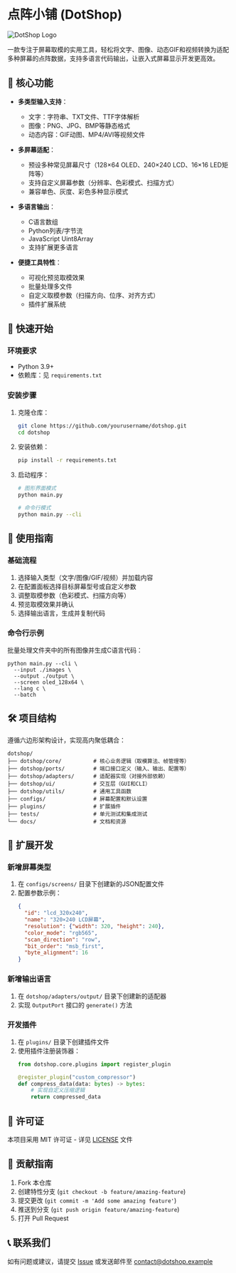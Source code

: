 # 点阵小铺 (DotShop)

![DotShop Logo](docs/resources/logo.png)

一款专注于屏幕取模的实用工具，轻松将文字、图像、动态GIF和视频转换为适配多种屏幕的点阵数据，支持多语言代码输出，让嵌入式屏幕显示开发更高效。

## 🌟 核心功能

- **多类型输入支持**：
  - 文字：字符串、TXT文件、TTF字体解析
  - 图像：PNG、JPG、BMP等静态格式
  - 动态内容：GIF动图、MP4/AVI等视频文件

- **多屏幕适配**：
  - 预设多种常见屏幕尺寸（128×64 OLED、240×240 LCD、16×16 LED矩阵等）
  - 支持自定义屏幕参数（分辨率、色彩模式、扫描方式）
  - 兼容单色、灰度、彩色多种显示模式

- **多语言输出**：
  - C语言数组
  - Python列表/字节流
  - JavaScript Uint8Array
  - 支持扩展更多语言

- **便捷工具特性**：
  - 可视化预览取模效果
  - 批量处理多文件
  - 自定义取模参数（扫描方向、位序、对齐方式）
  - 插件扩展系统

## 🚀 快速开始

### 环境要求

- Python 3.9+
- 依赖库：见 `requirements.txt`

### 安装步骤

1. 克隆仓库：
   ```bash
   git clone https://github.com/yourusername/dotshop.git
   cd dotshop
   ```

2. 安装依赖：
   ```bash
   pip install -r requirements.txt
   ```

3. 启动程序：
   ```bash
   # 图形界面模式
   python main.py
   
   # 命令行模式
   python main.py --cli
   ```

## 📖 使用指南

### 基础流程

1. 选择输入类型（文字/图像/GIF/视频）并加载内容
2. 在配置面板选择目标屏幕型号或自定义参数
3. 调整取模参数（色彩模式、扫描方向等）
4. 预览取模效果并确认
5. 选择输出语言，生成并复制代码

### 命令行示例

批量处理文件夹中的所有图像并生成C语言代码：
```
python main.py --cli \
  --input ./images \
  --output ./output \
  --screen oled_128x64 \
  --lang c \
  --batch
```
## 🛠️ 项目结构

遵循六边形架构设计，实现高内聚低耦合：
```
dotshop/
├── dotshop/core/          # 核心业务逻辑（取模算法、帧管理等）
├── dotshop/ports/         # 端口接口定义（输入、输出、配置等）
├── dotshop/adapters/      # 适配器实现（对接外部依赖）
├── dotshop/ui/            # 交互层（GUI和CLI）
├── dotshop/utils/         # 通用工具函数
├── configs/               # 屏幕配置和默认设置
├── plugins/               # 扩展插件
├── tests/                 # 单元测试和集成测试
└── docs/                  # 文档和资源
```
## 🔌 扩展开发

### 新增屏幕类型

1. 在 `configs/screens/` 目录下创建新的JSON配置文件
2. 配置参数示例：
   ```json
   {
     "id": "lcd_320x240",
     "name": "320×240 LCD屏幕",
     "resolution": {"width": 320, "height": 240},
     "color_mode": "rgb565",
     "scan_direction": "row",
     "bit_order": "msb_first",
     "byte_alignment": 16
   }
   ```

### 新增输出语言

1. 在 `dotshop/adapters/output/` 目录下创建新的适配器
2. 实现 `OutputPort` 接口的 `generate()` 方法

### 开发插件

1. 在 `plugins/` 目录下创建插件文件
2. 使用插件注册装饰器：
   ```python
   from dotshop.core.plugins import register_plugin

   @register_plugin("custom_compressor")
   def compress_data(data: bytes) -> bytes:
       # 实现自定义压缩逻辑
       return compressed_data
   ```

## 📄 许可证

本项目采用 MIT 许可证 - 详见 [LICENSE](LICENSE) 文件

## 🤝 贡献指南

1. Fork 本仓库
2. 创建特性分支 (`git checkout -b feature/amazing-feature`)
3. 提交更改 (`git commit -m 'Add some amazing feature'`)
4. 推送到分支 (`git push origin feature/amazing-feature`)
5. 打开 Pull Request

## 📞 联系我们

如有问题或建议，请提交 [Issue](https://github.com/yourusername/dotshop/issues) 或发送邮件至 contact@dotshop.example
